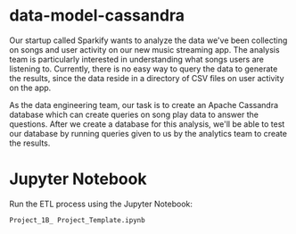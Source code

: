 # data-model-cassandra

Our startup called Sparkify wants to analyze the data we've been collecting on songs and user activity on our new music streaming app. The analysis team is particularly interested in understanding what songs users are listening to. Currently, there is no easy way to query the data to generate the results, since the data reside in a directory of CSV files on user activity on the app.

As the data engineering team, our task is to create an Apache Cassandra database which can create queries on song play data to answer the questions. After we create a database for this analysis, we'll be able to test our database by running queries given to us by the analytics team to create the results.

# Jupyter Notebook

Run the ETL process using the Jupyter Notebook:

`Project_1B_ Project_Template.ipynb`
